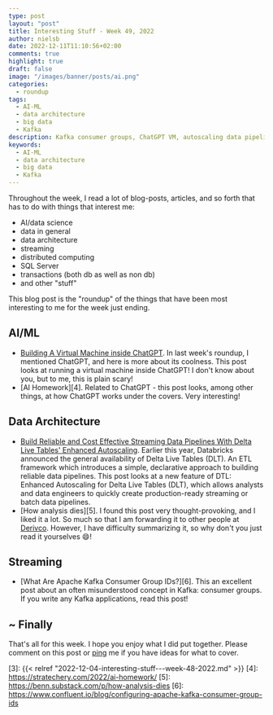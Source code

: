 ```yaml
---
type: post
layout: "post"
title: Interesting Stuff - Week 49, 2022
author: nielsb
date: 2022-12-11T11:10:56+02:00
comments: true
highlight: true
draft: false
image: "/images/banner/posts/ai.png"
categories:
  - roundup
tags:
  - AI-ML
  - data architecture
  - big data
  - Kafka
description: Kafka consumer groups, ChatGPT VM, autoscaling data pipelines, can we handle analysis, and other interesting topics.
keywords:
  - AI-ML
  - data architecture
  - big data
  - Kafka   
---
```


Throughout the week, I read a lot of blog-posts, articles, and so forth that has to do with things that interest me:

* AI/data science
* data in general
* data architecture
* streaming
* distributed computing
* SQL Server
* transactions (both db as well as non db)
* and other "stuff"

This blog post is the "roundup" of the things that have been most interesting to me for the week just ending.

<!--more-->

## AI/ML

* [Building A Virtual Machine inside ChatGPT][2]. In last week's roundup, I mentioned ChatGPT, and here is more about its coolness. This post looks at running a virtual machine inside ChatGPT! I don't know about you, but to me, this is plain scary!
* [AI Homework][4]. Related to ChatGPT - this post looks, among other things, at how ChatGPT works under the covers. Very interesting!

## Data Architecture

* [Build Reliable and Cost Effective Streaming Data Pipelines With Delta Live Tables' Enhanced Autoscaling][1]. Earlier this year, Databricks announced the general availability of Delta Live Tables (DLT). An ETL framework which introduces a simple, declarative approach to building reliable data pipelines. This post looks at a new feature of DTL: Enhanced Autoscaling for Delta Live Tables (DLT), which allows analysts and data engineers to quickly create production-ready streaming or batch data pipelines.
* [How analysis dies][5]. I found this post very thought-provoking, and I liked it a lot. So much so that I am forwarding it to other people at [Derivco](/derivco). However, I have difficulty summarizing it, so why don't you just read it yourselves :smile:!

## Streaming

* [What Are Apache Kafka Consumer Group IDs?][6]. This an excellent post about an often misunderstood concept in Kafka: consumer groups. If you write any Kafka applications, read this post!

## ~ Finally

That's all for this week. I hope you enjoy what I did put together. Please comment on this post or [ping][ma] me if you have ideas for what to cover.

[ma]: mailto:niels.it.berglund@gmail.com
[mp]: https://blog.acolyer.org
[iq]: https://www.infoq.com/
[ew]: http://sqlonice.com/
[re]: http://blog.revolutionanalytics.com
[sqsk]: https://www.sqlskills.com
[mdaveyblog]: https://mdavey.wordpress.com/
[charlblog]: https://charlla.com/

[jovpop]: https://twitter.com/JovanPop_MSFT
[bobw]: https://twitter.com/bobwardms
[revod]: https://twitter.com/revodavid
[lonny]: https://twitter.com/sqL_handLe
[ewtw]: https://twitter.com/sqlOnIce
[buckw]: https://twitter.com/BuckWoodyMSFT
[mattw]: https://twitter.com/matthewwarren
[murba]: https://twitter.com/muratdemirbas
[daveda]: https://twitter.com/davidthecoder
[adcol]: https://twitter.com/adriancolyer
[jesrod]: https://twitter.com/jrdothoughts
[tomaz]: https://twitter.com/tomaz_tsql
[dataart]: https://twitter.com/dataartisans
[luis]: https://twitter.com/luis_de_sousa
[benstop]: https://twitter.com/benstopford
[conflu]: https://twitter.com/confluentinc
[tylert]: https://twitter.com/tyler_treat
[andrewng]: https://twitter.com/AndrewYNg
[lawr]: https://twitter.com/bytezn
[jue]: https://twitter.com/b0rk
[yan]: https://twitter.com/theburningmonk
[danny]: https://twitter.com/g9yuayon
[rmoff]: https://twitter.com/rmoff
[ryansw]: https://twitter.com/ryanswanstrom
[pabloc]: https://twitter.com/pabloc_ds
[mklep]: https://twitter.com/martinkl
[mdavey]: https://twitter.com/matt_davey
[jboner]: https://twitter.com/jboner
[joeduff]: https://twitter.com/funcOfJoe
[charl]: https://twitter.com/charllamprecht
[dbricks]: https://twitter.com/databricks
[adsit]: https://twitter.com/SitnikAdam
[vicky]: https://twitter.com/vickyharp
[dscentral]: https://twitter.com/DataScienceCtrl
[natemc]: https://twitter.com/natemcmaster
[ads]: https://twitter.com/azuredatastudio
[travw]: https://twitter.com/radtravis
[emilk]: https://twitter.com/IsTheArchitect
[netflx]: https://netflixtechblog.com/

[1]: https://www.databricks.com/blog/2022/12/08/build-reliable-and-cost-effective-streaming-data-pipelines.html
[2]: https://www.engraved.blog/building-a-virtual-machine-inside/
[3]: {{< relref "2022-12-04-interesting-stuff---week-48-2022.md" >}}
[4]: https://stratechery.com/2022/ai-homework/
[5]: https://benn.substack.com/p/how-analysis-dies
[6]: https://www.confluent.io/blog/configuring-apache-kafka-consumer-group-ids